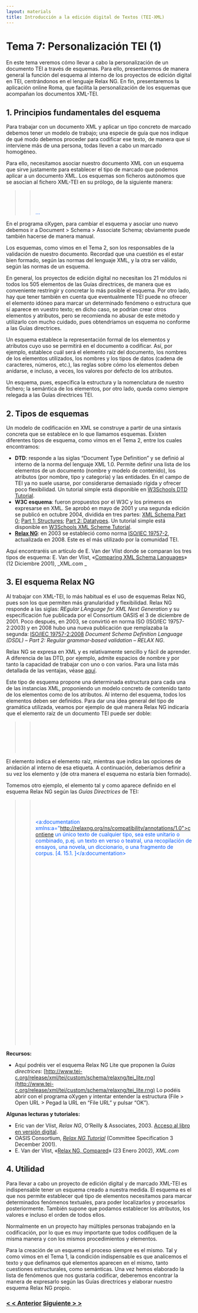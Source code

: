```yaml
---
layout: materials
title: Introducción a la edición digital de Textos (TEI-XML)
---
```


# Tema 7: Personalización TEI (1)

En este tema veremos cómo llevar a cabo la personalización de un documento TEI a través de esquemas. Para ello, presentaremos de manera general la función del esquema al interno de los proyectos de edición digital en TEI, centrándonos en el lenguaje Relax NG. En fin, presentaremos la aplicación online Roma, que facilita la personalización de los esquemas que acompañan los documentos XML-TEI.

## 1\. Principios fundamentales del esquema

Para trabajar con un documento XML y aplicar un tipo concreto de marcado debemos tener un modelo de trabajo; una especie de guía que nos indique de qué modo debemos proceder para codificar ese texto, de manera que si interviene más de una persona, todas lleven a cabo un marcado homogéneo.

Para ello, necesitamos asociar nuestro documento XML con un esquema que sirve justamente para establecer el tipo de marcado que podemos aplicar a un documento XML. Los esquemas son ficheros autónomos que se asocian al fichero XML-TEI en su prólogo, de la siguiente manera:

> > <span class="code"><span style="color: #0058ff;"><?xml version="1.0" encoding="UTF-8"?></span>  
> > <span style="color: #ff4c4c;"><?xml-model href="http://www.tei-c.org/release/xml/tei/custom/schema/relaxng/tei_lite.rng" schematypens="http://relaxng.org/ns/structure/1.0"?></span>  
> > <span style="color: #0058ff;"><TEI xmlns="http://www.tei-c.org/ns/1.0">  
> > ...  
> > </TEI></span></span>

En el programa oXygen, para cambiar el esquema y asociar uno nuevo debemos ir a Document > Schema > Associate Schema; obviamente puede también hacerse de manera manual.

Los esquemas, como vimos en el Tema 2, son los responsables de la validación de nuestro documento. Recordad que una cuestión es el estar bien formado, según las normas del lenguaje XML, y la otra ser válido, según las normas de un esquema.

En general, los proyectos de edición digital no necesitan los 21 módulos ni todos los 505 elementos de las Guías directrices, de manera que es conveniente restringir y concretar lo más posible el esquema. Por otro lado, hay que tener también en cuenta que eventualmente TEI puede no ofrecer el elemento idóneo para marcar un determinado fenómeno o estructura que sí aparece en vuestro texto; en dicho caso, se podrían crear otros elementos y atributos, pero se recomienda no abusar de este método y utilizarlo con mucho cuidado, pues obtendríamos un esquema no conforme a las Guías directrices.

Un esquema establece la representación formal de los elementos y atributos cuyo uso se permitirá en el documento a codificar. Así, por ejemplo, establece cuál será el elemento raíz del documento, los nombres de los elementos utilizados, los nombres y los tipos de datos (cadena de caracteres, números, etc.), las reglas sobre cómo los elementos deben anidarse, e incluso, a veces, los valores por defecto de los atributos.

Un esquema, pues, especifica la estructura y la nomenclatura de nuestro fichero; la semántica de los elementos, por otro lado, queda como siempre relegada a las Guías directrices TEI.

## 2\. Tipos de esquemas

Un modelo de codificación en XML se construye a partir de una sintaxis concreta que se establece en lo que llamamos esquemas. Existen diferentes tipos de esquema, como vimos en el Tema 2, entre los cuales encontramos:

*   **DTD**: responde a las siglas “Document Type Definition” y se definió al interno de la norma del lenguaje XML 1.0\. Permite definir una lista de los elementos de un documento (nombre y modelo de contenido), los atributos (por nombre, tipo y categoría) y las entidades. En el campo de TEI ya no suele usarse, por considerarse demasiado rígida y ofrecer poco flexibilidad. Un tutorial simple está disponible en [W3Schools DTD Tutorial](http://www.w3schools.com/dtd/).
*   **W3C esquema**: fueron propuestos por el W3C y los primeros en expresarse en XML. Se aprobó en mayo de 2001 y una segunda edición se publicó en octubre 2004, dividida en tres partes: [XML Schema Part 0](http://www.w3.org/TR/xmlschema-0/); [Part 1: Structures](http://www.w3.org/TR/xmlschema-1/); [Part 2: Datatypes](http://www.w3.org/TR/xmlschema-2/). Un tutorial simple está disponible en [W3Schools XML Scheme Tutorial](http://www.w3schools.com/schema/).
*   [**Relax NG**](http://www.relaxng.org/): en 2003 se estableció como norma [ISO/IEC 19757-2](http://www.iso.org/iso/home/store/catalogue_ics/catalogue_detail_ics.htm?csnumber=52348), actualizada en 2008\. Este es el más utilizado por la comunidad TEI.

Aquí encontraréis un artículo de E. Van der Vlist donde se comparan los tres tipos de esquema: E. Van der Vlist, «[Comparing XML Schema Languages](http://www.xml.com/lpt/a/884)» (12 Diciembre 2001), _XML.com _

## 3\. El esquema Relax NG

Al trabajar con XML-TEI, lo más habitual es el uso de esquemas Relax NG, pues son los que permiten más granularidad y flexibilidad. Relax NG responde a las siglas: _REgular LAnguage for XML Next Generation_ y su especificación fue publicada por el Consortium OASIS el 3 de diciembre de 2001\. Poco después, en 2003, se convirtió en norma ISO (ISO/IEC 19757-2:2003) y en 2008 hubo una nueva publicación que remplazaba la segunda: [ISO/IEC 19757-2:2008](http://www.iso.org/iso/iso_catalogue/catalogue_tc/catalogue_detail.htm?csnumber=52348) _Document Schema Definition Language (DSDL) – Part 2: Regular grammar-based validation – RELAX NG_.

Relax NG se expresa en XML y es relativamente sencillo y fácil de aprender. A diferencia de las DTD, por ejemplo, admite espacios de nombre y por tanto la capacidad de trabajar con uno o con varios. Para una lista más detallada de las ventajas, véase [aquí](https://www.oasis-open.org/committees/relax-ng/charter.php).

Este tipo de esquema propone una determinada estructura para cada una de las instancias XML, proponiendo un modelo concreto de contenido tanto de los elementos como de los atributos. Al interno del esquema, todos los elementos deben ser definidos. Para dar una idea general del tipo de gramática utilizada, veamos por ejemplo de qué manera Relax NG indicaría que el elemento raíz de un documento TEI puede ser doble:

> > <span class="code"><span style="color: #0058ff;"><start>  
> >         <choice>  
> >             <ref name="tei_TEI"/>  
> >             <ref name="tei_teiCorpus"/>  
> >         </choice>  
> > </start></span></span>

El elemento <span class="code"><start></span> indica el elemento raíz, mientras que <span class="code"><choice></span> indica las opciones de anidación al interno de esa etiqueta. A continuación, deberíamos definir a su vez los elemento <span class="code"><TEI></span> y <span class="code"><teiCorpus></span> (de otra manera el esquema no estaría bien formado).  

Tomemos otro ejemplo, el elemento <span class="code"><text></span> tal y como aparece definido en el esquema Relax NG según las _Guías Directrices_ de TEI:

> > <span class="code"><span style="color: #0058ff;"><define name="tei_text">  
> >       <element name="text"></span>  
> >          <!-- Aquí aparece la documentación que concierne al elemento: -->  
> > <span style="color: #0058ff;"><a:documentation xmlns:a="http://relaxng.org/ns/compatibility/annotations/1.0">contiene un único texto de cualquier tipo, sea este unitario o combinado, p.ej. un texto en verso o teatral, una recopilación de ensayos, una novela, un diccionario, o una fragmento de corpus. [4\. 15.1. ]</a:documentation></span>  
> > <!-- Al interior de <text> podemos encontrar un grupo de elementos: -->  
> > <span style="color: #0058ff;"><group>  
> >             <zeroOrMore></span>  
> >                <!-- En este punto pueden aparecer ninguna o múltiples veces una serie de elementos permitidos en cualquier punto de un documento XML-TEI. Véase la lista aquí: http://www.tei-c.org/release/doc/tei-p5-doc/es/html/ref-model.global.html -->  
> > <span style="color: #0058ff;"><ref name="tei_model.global"/>  
> >             </zeroOrMore>  
> >             <optional></span>  
> > <!-- Opcionalmente podemos tener un elemento <front> al interno de <text> -->  
> > <span style="color: #0003ff;"><ref name="tei_front"/>  
> >                <zeroOrMore>  
> >                   <ref name="tei_model.global"/>  
> >                </zeroOrMore>  
> >             </optional>  
> >             <choice></span>  
> > <!-- Debemos elegir entre incluir un elemento <body> o un elemento <group> -->  
> > <span style="color: #0058ff;"><ref name="tei_body"/>  
> >                <ref name="tei_group"/>  
> >             </choice>  
> >             <zeroOrMore>  
> >                <ref name="tei_model.global"/>  
> >             </zeroOrMore>  
> >             <optional></span>  
> > <!-- Opcionalmente podemos tener un elemento <back> al interno de <text> -->  
> > <span style="color: #0058ff;"><ref name="tei_back"/>  
> >                <zeroOrMore>  
> >                   <ref name="tei_model.global"/>  
> >               </zeroOrMore>  
> >             </optional>  
> >          </group></span>  
> > <!-- Aquí la lista de los tipos de atributos que puede contener el elemento <text> -->  
> > <span style="color: #0058ff;"><ref name="tei_att.global.attributes"/>  
> >          <ref name="tei_att.declaring.attributes"/>  
> >          <ref name="tei_att.typed.attributes"/>  
> >          <empty/>  
> >       </element>  
> >    </define></span></span>

**Recursos:**  
- Aquí podréis ver el esquema Relax NG Lite que proponen la _Guías directrices_: [http://www.tei-c.org/release/xml/tei/custom/schema/relaxng/tei_lite.rng](http://www.tei-c.org/release/xml/tei/custom/schema/relaxng/tei_lite.rng) Lo podéis abrir con el programa oXygen y intentar entender la estructura (File > Open URL > Pegad la URL en “File URL” y pulsar “OK”).  

**Algunas lecturas y tutoriales:**  
- Eric van der Vlist, _Relax NG_, O’Reilly & Associates, 2003\. [Acceso al libro en versión digital](http://books.xmlschemata.org/relaxng/page2.html).  
- OASIS Consortium, [_Relax NG Tutorial_](http://relaxng.org/tutorial-20011203.html) (Committee Specification 3 December 2001).  
- E. Van der Vlist, «[Relax NG, Compared](http://www.xml.com/pub/a/2002/01/23/relaxng.html%20)» (23 Enero 2002), _XML.com_  

## 4\. Utilidad

Para llevar a cabo un proyecto de edición digital y de marcado XML-TEI es indispensable tener un esquema creado a nuestra medida. El esquema es el que nos permite establecer qué tipo de elementos necesitamos para marcar determinados fenómenos textuales, para poder localizarlos y procesarlos posteriormente. También supone que podamos establecer los atributos, los valores e incluso el orden de todos ellos.

Normalmente en un proyecto hay múltiples personas trabajando en la codificación, por lo que es muy importante que todos codifiquen de la misma manera y con los mismos procedimientos y elementos.

Para la creación de un esquema el proceso siempre es el mismo. Tal y como vimos en el Tema 1, la condición indispensable es que analicemos el texto y que definamos qué elementos aparecen en el mismo, tanto cuestiones estructurales, como semánticas. Una vez hemos elaborado la lista de fenómenos que nos gustaría codificar, deberemos encontrar la manera de expresarlo según las Guías directrices y elaborar nuestro esquema Relax NG propio.

### [< < Anterior](6.3.html)         [Siguiente > >](7.2.html)